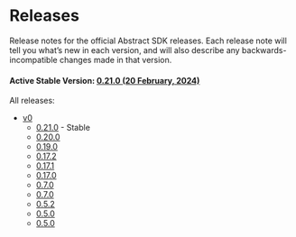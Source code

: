 # Releases

Release notes for the official Abstract SDK releases. Each release note will tell you what’s new in each version, and will also describe any backwards-incompatible changes made in that version.

#### Active Stable Version: [0.21.0 (20 February, 2024)](./v0.md#0210---2024-02-20)

All releases:

- [v0](./v0.md)
    - [0.21.0](./v0.md#0210---2024-02-20) - Stable
    - [0.20.0](./v0.md#0200---2024-01-24)
    - [0.19.0](./v0.md#0190---2023-09-26)
    - [0.17.2](./v0.md#0172---2023-07-27)
    - [0.17.1](./v0.md#0171---2023-07-26)
    - [0.17.0](./v0.md#0170---2023-07-05)
    - [0.7.0](./v0.md#070---2023-02-15)
    - [0.7.0](./v0.md#070---2023-02-01)
    - [0.5.2](./v0.md#052---2023-01-10)
    - [0.5.0](./v0.md#050---2022-01-08)
    - [0.5.0](./v0.md#050---2022-01-08-1)

